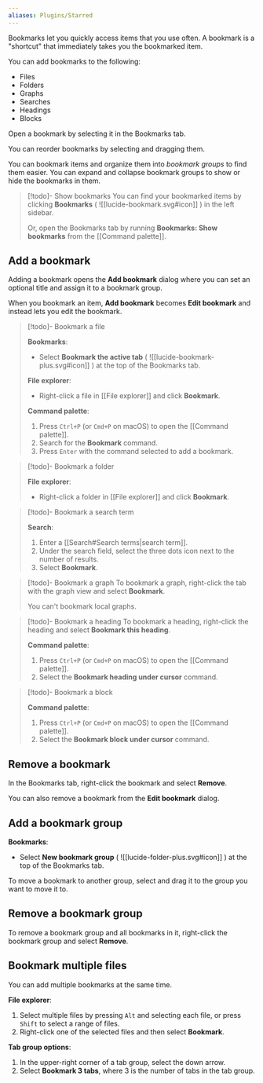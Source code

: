```yaml
---
aliases: Plugins/Starred
---
```


Bookmarks let you quickly access items that you use often. A bookmark is a "shortcut" that immediately takes you the bookmarked item.

You can add bookmarks to the following:

- Files
- Folders
- Graphs
- Searches
- Headings
- Blocks

Open a bookmark by selecting it in the Bookmarks tab.

You can reorder bookmarks by selecting and dragging them.

You can bookmark items and organize them into _bookmark groups_ to find them easier. You can expand and collapse bookmark groups to show or hide the bookmarks in them.

> [!todo]- Show bookmarks
> You can find your bookmarked items by clicking **Bookmarks** ( ![[lucide-bookmark.svg#icon]] ) in the left sidebar.
>
> Or, open the Bookmarks tab by running **Bookmarks: Show bookmarks** from the [[Command palette]].

## Add a bookmark

Adding a bookmark opens the **Add bookmark** dialog where you can set an optional title and assign it to a bookmark group.

When you bookmark an item, **Add bookmark** becomes **Edit bookmark** and instead lets you edit the bookmark.

> [!todo]- Bookmark a file
>
> **Bookmarks**:
>
> - Select **Bookmark the active tab** ( ![[lucide-bookmark-plus.svg#icon]] ) at the top of the Bookmarks tab.
>
> **File explorer**:
>
> - Right-click a file in [[File explorer]] and click **Bookmark**.
>
> **Command palette**:
>
> 1. Press `Ctrl+P` (or `Cmd+P` on macOS) to open the [[Command palette]].
> 2. Search for the **Bookmark** command.
> 3. Press `Enter` with the command selected to add a bookmark.

> [!todo]- Bookmark a folder
>
> **File explorer**:
>
> - Right-click a folder in [[File explorer]] and click **Bookmark**.

> [!todo]- Bookmark a search term
>
> **Search**:
>
> 1. Enter a [[Search#Search terms|search term]].
> 2. Under the search field, select the three dots icon next to the number of results.
> 3. Select **Bookmark**.

> [!todo]- Bookmark a graph
> To bookmark a graph, right-click the tab with the graph view and select **Bookmark**.
>
> You can't bookmark local graphs.

> [!todo]- Bookmark a heading
> To bookmark a heading, right-click the heading and select **Bookmark this heading**.
>
> **Command palette**:
>
> 1. Press `Ctrl+P` (or `Cmd+P` on macOS) to open the [[Command palette]].
> 2. Select the **Bookmark heading under cursor** command.

> [!todo]- Bookmark a block
>
> **Command palette**:
>
> 1. Press `Ctrl+P` (or `Cmd+P` on macOS) to open the [[Command palette]].
> 2. Select the **Bookmark block under cursor** command.

## Remove a bookmark

In the Bookmarks tab, right-click the bookmark and select **Remove**.

You can also remove a bookmark from the **Edit bookmark** dialog.

## Add a bookmark group

**Bookmarks**:

- Select **New bookmark group** ( ![[lucide-folder-plus.svg#icon]] ) at the top of the Bookmarks tab.

To move a bookmark to another group, select and drag it to the group you want to move it to.

## Remove a bookmark group

To remove a bookmark group and all bookmarks in it, right-click the bookmark group and select **Remove**.

## Bookmark multiple files

You can add multiple bookmarks at the same time.

**File explorer**:

1. Select multiple files by pressing `Alt` and selecting each file, or press `Shift` to select a range of files.
2. Right-click one of the selected files and then select **Bookmark**.

**Tab group options**:

1. In the upper-right corner of a tab group, select the down arrow.
2. Select **Bookmark 3 tabs**, where 3 is the number of tabs in the tab group.
